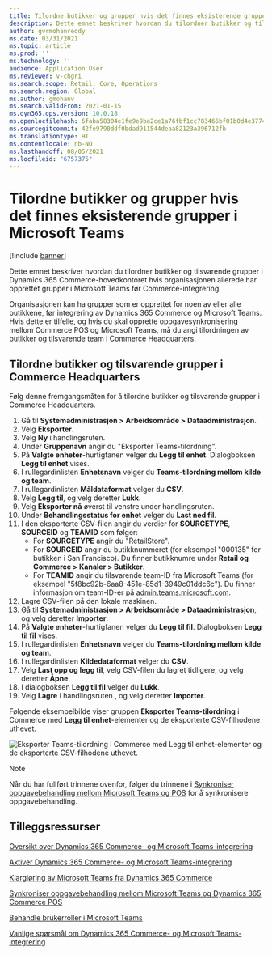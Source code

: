 ```yaml
---
title: Tilordne butikker og grupper hvis det finnes eksisterende grupper i Microsoft Teams
description: Dette emnet beskriver hvordan du tilordner butikker og tilsvarende grupper i Dynamics 365 Commerce-hovedkontoret hvis organisasjonen allerede har opprettet grupper i Microsoft Teams før Commerce-integrering.
author: gvrmohanreddy
ms.date: 03/31/2021
ms.topic: article
ms.prod: ''
ms.technology: ''
audience: Application User
ms.reviewer: v-chgri
ms.search.scope: Retail, Core, Operations
ms.search.region: Global
ms.author: gmohanv
ms.search.validFrom: 2021-01-15
ms.dyn365.ops.version: 10.0.18
ms.openlocfilehash: 6faba58304e1fe9e9ba2ce1a76fbf1cc783466bf01b0d4e3774e8ed090485bb1
ms.sourcegitcommit: 42fe9790ddf0bdad911544deaa82123a396712fb
ms.translationtype: HT
ms.contentlocale: nb-NO
ms.lasthandoff: 08/05/2021
ms.locfileid: "6757375"
---
```

# <a name="map-stores-and-teams-if-there-are-pre-existing-teams-in-microsoft-teams"></a>Tilordne butikker og grupper hvis det finnes eksisterende grupper i Microsoft Teams

[!include [banner](includes/banner.md)]

Dette emnet beskriver hvordan du tilordner butikker og tilsvarende grupper i Dynamics 365 Commerce-hovedkontoret hvis organisasjonen allerede har opprettet grupper i Microsoft Teams før Commerce-integrering.

Organisasjonen kan ha grupper som er opprettet for noen av eller alle butikkene, før integrering av Dynamics 365 Commerce og Microsoft Teams. Hvis dette er tilfelle, og hvis du skal opprette oppgavesynkronisering mellom Commerce POS og Microsoft Teams, må du angi tilordningen av butikker og tilsvarende team i Commerce Headquarters.

## <a name="map-stores-and-corresponding-teams-in-commerce-headquarters"></a>Tilordne butikker og tilsvarende grupper i Commerce Headquarters 

Følg denne fremgangsmåten for å tilordne butikker og tilsvarende grupper i Commerce Headquarters.

1. Gå til **Systemadministrasjon \> Arbeidsområde \> Dataadministrasjon**.
1. Velg **Eksporter**. 
1. Velg **Ny** i handlingsruten.
1. Under **Gruppenavn** angir du "Eksporter Teams-tilordning".
1. På **Valgte enheter**-hurtigfanen velger du **Legg til enhet**. Dialogboksen **Legg til enhet** vises.  
1. I rullegardinlisten **Enhetsnavn** velger du **Teams-tilordning mellom kilde og team**.
1. I rullegardinlisten **Måldataformat** velger du **CSV**.
1. Velg **Legg til**, og velg deretter **Lukk**.
1. Velg **Eksporter nå** øverst til venstre under handlingsruten.
1. Under **Behandlingsstatus for enhet** velger du **Last ned fil**.
1. I den eksporterte CSV-filen angir du verdier for **SOURCETYPE**, **SOURCEID** og **TEAMID** som følger:
    - For **SOURCETYPE** angir du "RetailStore". 
    - For **SOURCEID** angir du butikknummeret (for eksempel "000135" for butikken i San Francisco). Du finner butikknumre under **Retail og Commerce \> Kanaler \> Butikker**.
    - For **TEAMID** angir du tilsvarende team-ID fra Microsoft Teams (for eksempel "5f8bc92b-6aa8-451e-85d1-3949c01ddc6c"). Du finner informasjon om team-ID-er på [admin.teams.microsoft.com](https://admin.teams.microsoft.com).
1. Lagre CSV-filen på den lokale maskinen.
1. Gå til **Systemadministrasjon \> Arbeidsområde \> Dataadministrasjon**, og velg deretter **Importer**.
1. På **Valgte enheter**-hurtigfanen velger du **Legg til fil**. Dialogboksen **Legg til fil** vises.
1. I rullegardinlisten **Enhetsnavn** velger du **Teams-tilordning mellom kilde og team**.
1. I rullegardinlisten **Kildedataformat** velger du **CSV**.
1. Velg **Last opp og legg til**, velg CSV-filen du lagret tidligere, og velg deretter **Åpne**.
1. I dialogboksen **Legg til fil** velger du **Lukk**.
1. Velg **Lagre** i handlingsruten , og velg deretter **Importer**.

Følgende eksempelbilde viser gruppen **Eksporter Teams-tilordning** i Commerce med **Legg til enhet**-elementer og de eksporterte CSV-filhodene uthevet.

![Eksporter Teams-tilordning i Commerce med Legg til enhet-elementer og de eksporterte CSV-filhodene uthevet.](media/d365-commerce-data-mgmt-export-entity.png)

> [!NOTE]
> Når du har fullført trinnene ovenfor, følger du trinnene i [Synkroniser oppgavebehandling mellom Microsoft Teams og POS](synchronize-tasks-teams-pos.md) for å synkronisere oppgavebehandling. 

## <a name="additional-resources"></a>Tilleggsressurser

[Oversikt over Dynamics 365 Commerce- og Microsoft Teams-integrering](commerce-teams-integration.md)

[Aktiver Dynamics 365 Commerce- og Microsoft Teams-integrering](enable-teams-integration.md)

[Klargjøring av Microsoft Teams fra Dynamics 365 Commerce](provision-teams-from-commerce.md)

[Synkroniser oppgavebehandling mellom Microsoft Teams og Dynamics 365 Commerce POS](synchronize-tasks-teams-pos.md)

[Behandle brukerroller i Microsoft Teams](manage-user-roles-teams.md)

[Vanlige spørsmål om Dynamics 365 Commerce- og Microsoft Teams-integrering](teams-integration-faq.md)
